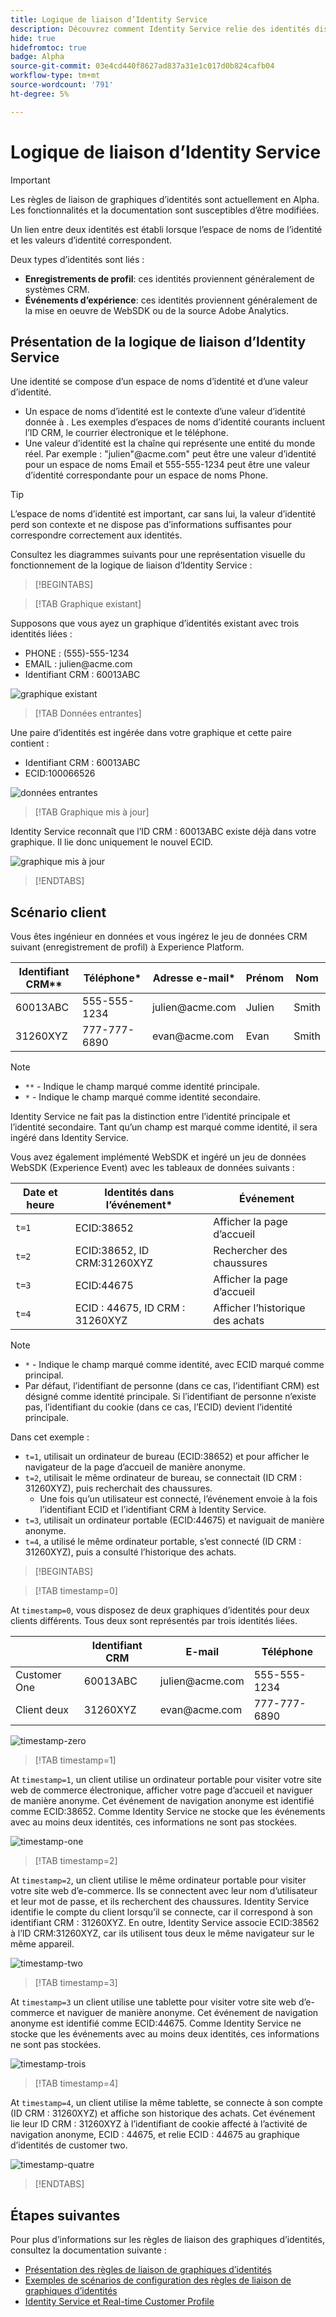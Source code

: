 ```yaml
---
title: Logique de liaison d’Identity Service
description: Découvrez comment Identity Service relie des identités disparates pour créer une vue d’ensemble complète d’un client.
hide: true
hidefromtoc: true
badge: Alpha
source-git-commit: 03e4cd440f8627ad837a31e1c017d0b824cafb04
workflow-type: tm+mt
source-wordcount: '791'
ht-degree: 5%

---
```


# Logique de liaison d’Identity Service

>[!IMPORTANT]
>
>Les règles de liaison de graphiques d’identités sont actuellement en Alpha. Les fonctionnalités et la documentation sont susceptibles d’être modifiées.

Un lien entre deux identités est établi lorsque l’espace de noms de l’identité et les valeurs d’identité correspondent.

Deux types d’identités sont liés :

* **Enregistrements de profil**: ces identités proviennent généralement de systèmes CRM.
* **Événements d’expérience**: ces identités proviennent généralement de la mise en oeuvre de WebSDK ou de la source Adobe Analytics.

## Présentation de la logique de liaison d’Identity Service

Une identité se compose d’un espace de noms d’identité et d’une valeur d’identité.

* Un espace de noms d’identité est le contexte d’une valeur d’identité donnée à . Les exemples d’espaces de noms d’identité courants incluent l’ID CRM, le courrier électronique et le téléphone.
* Une valeur d’identité est la chaîne qui représente une entité du monde réel. Par exemple : &quot;julien&quot;<span>@acme.com&quot; peut être une valeur d’identité pour un espace de noms Email et 555-555-1234 peut être une valeur d’identité correspondante pour un espace de noms Phone.

>[!TIP]
>
>L’espace de noms d’identité est important, car sans lui, la valeur d’identité perd son contexte et ne dispose pas d’informations suffisantes pour correspondre correctement aux identités.

Consultez les diagrammes suivants pour une représentation visuelle du fonctionnement de la logique de liaison d’Identity Service :

>[!BEGINTABS]

>[!TAB Graphique existant]

Supposons que vous ayez un graphique d’identités existant avec trois identités liées :

* PHONE : (555)-555-1234
* EMAIL : julien<span>@acme.com
* Identifiant CRM : 60013ABC

![graphique existant](../images/identity-settings/existing-graph.png)

>[!TAB Données entrantes]

Une paire d’identités est ingérée dans votre graphique et cette paire contient :

* Identifiant CRM : 60013ABC
* ECID:100066526

![données entrantes](../images/identity-settings/incoming-data.png)

>[!TAB Graphique mis à jour]

Identity Service reconnaît que l’ID CRM : 60013ABC existe déjà dans votre graphique. Il lie donc uniquement le nouvel ECID.

![graphique mis à jour](../images/identity-settings/updated-graph.png)

>[!ENDTABS]

## Scénario client

Vous êtes ingénieur en données et vous ingérez le jeu de données CRM suivant (enregistrement de profil) à Experience Platform.

| Identifiant CRM** | Téléphone* | Adresse e-mail* | Prénom | Nom |
| --- | --- | --- | --- | --- |
| 60013ABC | 555-555-1234 | julien<span>@acme.com | Julien | Smith |
| 31260XYZ | 777-777-6890 | evan<span>@acme.com | Evan | Smith |

>[!NOTE]
>
>* `**` - Indique le champ marqué comme identité principale.
>* `*` - Indique le champ marqué comme identité secondaire.
>
>Identity Service ne fait pas la distinction entre l’identité principale et l’identité secondaire. Tant qu’un champ est marqué comme identité, il sera ingéré dans Identity Service.

Vous avez également implémenté WebSDK et ingéré un jeu de données WebSDK (Experience Event) avec les tableaux de données suivants :

| Date et heure | Identités dans l’événement* | Événement |
| --- | --- | --- |
| `t=1` | ECID:38652 | Afficher la page d’accueil |
| `t=2` | ECID:38652, ID CRM:31260XYZ | Rechercher des chaussures |
| `t=3` | ECID:44675 | Afficher la page d’accueil |
| `t=4` | ECID : 44675, ID CRM : 31260XYZ | Afficher l’historique des achats |

>[!NOTE]
>
>* `*` - Indique le champ marqué comme identité, avec ECID marqué comme principal.
>* Par défaut, l’identifiant de personne (dans ce cas, l’identifiant CRM) est désigné comme identité principale. Si l’identifiant de personne n’existe pas, l’identifiant du cookie (dans ce cas, l’ECID) devient l’identité principale.

Dans cet exemple :

* `t=1`, utilisait un ordinateur de bureau (ECID:38652) et pour afficher le navigateur de la page d’accueil de manière anonyme.
* `t=2`, utilisait le même ordinateur de bureau, se connectait (ID CRM : 31260XYZ), puis recherchait des chaussures.
   * Une fois qu’un utilisateur est connecté, l’événement envoie à la fois l’identifiant ECID et l’identifiant CRM à Identity Service.
* `t=3`, utilisait un ordinateur portable (ECID:44675) et naviguait de manière anonyme.
* `t=4`, a utilisé le même ordinateur portable, s’est connecté (ID CRM : 31260XYZ), puis a consulté l’historique des achats.


>[!BEGINTABS]

>[!TAB timestamp=0]

At `timestamp=0`, vous disposez de deux graphiques d’identités pour deux clients différents. Tous deux sont représentés par trois identités liées.

| | Identifiant CRM | E-mail | Téléphone |
| --- | --- | --- | --- |
| Customer One | 60013ABC | julien<span>@acme.com | 555-555-1234 |
| Client deux | 31260XYZ | evan<span>@acme.com | 777-777-6890 |

![timestamp-zero](../images/identity-settings/timestamp-zero.png)

>[!TAB timestamp=1]

At `timestamp=1`, un client utilise un ordinateur portable pour visiter votre site web de commerce électronique, afficher votre page d’accueil et naviguer de manière anonyme. Cet événement de navigation anonyme est identifié comme ECID:38652. Comme Identity Service ne stocke que les événements avec au moins deux identités, ces informations ne sont pas stockées.

![timestamp-one](../images/identity-settings/timestamp-one.png)

>[!TAB timestamp=2]

At `timestamp=2`, un client utilise le même ordinateur portable pour visiter votre site web d’e-commerce. Ils se connectent avec leur nom d’utilisateur et leur mot de passe, et ils recherchent des chaussures. Identity Service identifie le compte du client lorsqu’il se connecte, car il correspond à son identifiant CRM : 31260XYZ. En outre, Identity Service associe ECID:38562 à l’ID CRM:31260XYZ, car ils utilisent tous deux le même navigateur sur le même appareil.

![timestamp-two](../images/identity-settings/timestamp-two.png)

>[!TAB timestamp=3]

At `timestamp=3` un client utilise une tablette pour visiter votre site web d’e-commerce et naviguer de manière anonyme. Cet événement de navigation anonyme est identifié comme ECID:44675. Comme Identity Service ne stocke que les événements avec au moins deux identités, ces informations ne sont pas stockées.

![timestamp-trois](../images/identity-settings/timestamp-three.png)

>[!TAB timestamp=4]

At `timestamp=4`, un client utilise la même tablette, se connecte à son compte (ID CRM : 31260XYZ) et affiche son historique des achats. Cet événement lie leur ID CRM : 31260XYZ à l’identifiant de cookie affecté à l’activité de navigation anonyme, ECID : 44675, et relie ECID : 44675 au graphique d’identités de customer two.

![timestamp-quatre](../images/identity-settings/timestamp-four.png)

>[!ENDTABS]

## Étapes suivantes

Pour plus d’informations sur les règles de liaison des graphiques d’identités, consultez la documentation suivante :

* [Présentation des règles de liaison de graphiques d’identités](./overview.md)
* [Exemples de scénarios de configuration des règles de liaison de graphiques d’identités](./example-scenarios.md)
* [Identity Service et Real-time Customer Profile](identity-and-profile.md)
